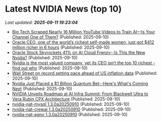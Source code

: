 # Latest NVIDIA News (top 10)
_Last updated: **2025-09-11 19:23:04**_

- [Big Tech Scraped Nearly 16 Million YouTube Videos to Train AI—Is Your Channel One of Them?](https://nofilmschool.com/ai-scraped-youtube-videos) (Published: 2025-09-10)
- [Oracle CEO, one of the world’s richest self-made women, just got $412 million richer in 6 hours](https://www.cnbc.com/2025/09/10/oracle-ceo-safra-catz-made-nearly-half-billion-dollars-less-than-day.html) (Published: 2025-09-10)
- [Oracle Stock Skyrockets 41% on AI Cloud Frenzy--Is This the New Nvidia?](https://finance.yahoo.com/news/oracle-stock-skyrockets-41-ai-191714845.html) (Published: 2025-09-10)
- [Nvidia is the most valued company, yet its CEO isn’t the top 10 richest - find out why](https://economictimes.indiatimes.com/news/international/us/richest-people-in-the-world-nvidia-ceo-jensen-huang-ranks-10-in-bloomberg-billionaires-index/articleshow/123814833.cms) (Published: 2025-09-10)
- [Wall Street on record setting pace ahead of US inflation data](https://fortune.com/2025/09/10/stocks-record-oracle-ai-climb-inflation-slowdown-fed-cut-optimism/) (Published: 2025-09-10)
- [Nvidia Just Placed a $1 Billion Quantum Bet--Here's What's Coming Next](https://finance.yahoo.com/news/nvidia-just-placed-1-billion-185005246.html) (Published: 2025-09-10)
- [NVIDIA Unveils Roadmap at AI Infra Summit: From Blackwell Ultra to Vera Rubin CPX Architecture](https://www.storagereview.com/news/nvidia-unveils-roadmap-at-ai-infra-summit-from-blackwell-ultra-to-vera-rubin-cpx-architecture) (Published: 2025-09-10)
- [nvidia-nat-mysql 1.3.0a20250910](https://pypi.org/project/nvidia-nat-mysql/1.3.0a20250910/) (Published: 2025-09-10)
- [nvidia-nat-crewai 1.3.0a20250910](https://pypi.org/project/nvidia-nat-crewai/1.3.0a20250910/) (Published: 2025-09-10)
- [nvidia-nat-agno 1.3.0a20250910](https://pypi.org/project/nvidia-nat-agno/1.3.0a20250910/) (Published: 2025-09-10)
